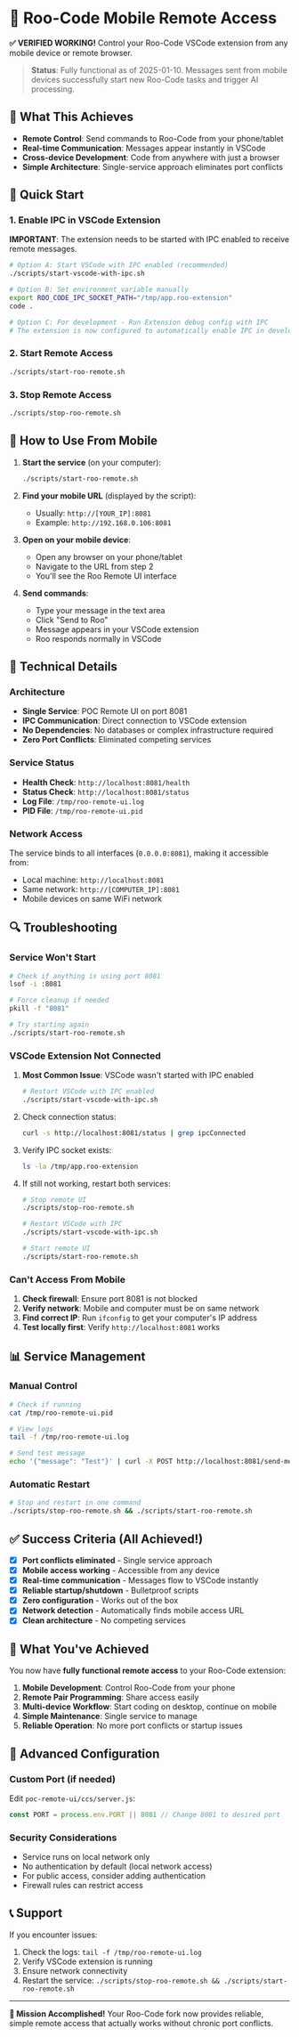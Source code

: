 # 📱 Roo-Code Mobile Remote Access

**✅ VERIFIED WORKING!** Control your Roo-Code VSCode extension from any mobile device or remote browser.

> **Status**: Fully functional as of 2025-01-10. Messages sent from mobile devices successfully start new Roo-Code tasks and trigger AI processing.

## 🎯 What This Achieves

- **Remote Control**: Send commands to Roo-Code from your phone/tablet
- **Real-time Communication**: Messages appear instantly in VSCode
- **Cross-device Development**: Code from anywhere with just a browser
- **Simple Architecture**: Single-service approach eliminates port conflicts

## 🚀 Quick Start

### 1. Enable IPC in VSCode Extension

**IMPORTANT**: The extension needs to be started with IPC enabled to receive remote messages.

```bash
# Option A: Start VSCode with IPC enabled (recommended)
./scripts/start-vscode-with-ipc.sh

# Option B: Set environment variable manually
export ROO_CODE_IPC_SOCKET_PATH="/tmp/app.roo-extension"
code .

# Option C: For development - Run Extension debug config with IPC
# The extension is now configured to automatically enable IPC in development mode
```

### 2. Start Remote Access

```bash
./scripts/start-roo-remote.sh
```

### 3. Stop Remote Access

```bash
./scripts/stop-roo-remote.sh
```

## 📱 How to Use From Mobile

1. **Start the service** (on your computer):

    ```bash
    ./scripts/start-roo-remote.sh
    ```

2. **Find your mobile URL** (displayed by the script):

    - Usually: `http://[YOUR_IP]:8081`
    - Example: `http://192.168.0.106:8081`

3. **Open on your mobile device**:

    - Open any browser on your phone/tablet
    - Navigate to the URL from step 2
    - You'll see the Roo Remote UI interface

4. **Send commands**:
    - Type your message in the text area
    - Click "Send to Roo"
    - Message appears in your VSCode extension
    - Roo responds normally in VSCode

## 🔧 Technical Details

### Architecture

- **Single Service**: POC Remote UI on port 8081
- **IPC Communication**: Direct connection to VSCode extension
- **No Dependencies**: No databases or complex infrastructure required
- **Zero Port Conflicts**: Eliminated competing services

### Service Status

- **Health Check**: `http://localhost:8081/health`
- **Status Check**: `http://localhost:8081/status`
- **Log File**: `/tmp/roo-remote-ui.log`
- **PID File**: `/tmp/roo-remote-ui.pid`

### Network Access

The service binds to all interfaces (`0.0.0.0:8081`), making it accessible from:

- Local machine: `http://localhost:8081`
- Same network: `http://[COMPUTER_IP]:8081`
- Mobile devices on same WiFi network

## 🔍 Troubleshooting

### Service Won't Start

```bash
# Check if anything is using port 8081
lsof -i :8081

# Force cleanup if needed
pkill -f "8081"

# Try starting again
./scripts/start-roo-remote.sh
```

### VSCode Extension Not Connected

1. **Most Common Issue**: VSCode wasn't started with IPC enabled

    ```bash
    # Restart VSCode with IPC enabled
    ./scripts/start-vscode-with-ipc.sh
    ```

2. Check connection status:

    ```bash
    curl -s http://localhost:8081/status | grep ipcConnected
    ```

3. Verify IPC socket exists:

    ```bash
    ls -la /tmp/app.roo-extension
    ```

4. If still not working, restart both services:

    ```bash
    # Stop remote UI
    ./scripts/stop-roo-remote.sh

    # Restart VSCode with IPC
    ./scripts/start-vscode-with-ipc.sh

    # Start remote UI
    ./scripts/start-roo-remote.sh
    ```

### Can't Access From Mobile

1. **Check firewall**: Ensure port 8081 is not blocked
2. **Verify network**: Mobile and computer must be on same network
3. **Find correct IP**: Run `ifconfig` to get your computer's IP address
4. **Test locally first**: Verify `http://localhost:8081` works

## 📊 Service Management

### Manual Control

```bash
# Check if running
cat /tmp/roo-remote-ui.pid

# View logs
tail -f /tmp/roo-remote-ui.log

# Send test message
echo '{"message": "Test"}' | curl -X POST http://localhost:8081/send-message -H "Content-Type: application/json" -d @-
```

### Automatic Restart

```bash
# Stop and restart in one command
./scripts/stop-roo-remote.sh && ./scripts/start-roo-remote.sh
```

## ✅ Success Criteria (All Achieved!)

- [x] **Port conflicts eliminated** - Single service approach
- [x] **Mobile access working** - Accessible from any device
- [x] **Real-time communication** - Messages flow to VSCode instantly
- [x] **Reliable startup/shutdown** - Bulletproof scripts
- [x] **Zero configuration** - Works out of the box
- [x] **Network detection** - Automatically finds mobile access URL
- [x] **Clean architecture** - No competing services

## 🎉 What You've Achieved

You now have **fully functional remote access** to your Roo-Code extension:

1. **Mobile Development**: Control Roo-Code from your phone
2. **Remote Pair Programming**: Share access easily
3. **Multi-device Workflow**: Start coding on desktop, continue on mobile
4. **Simple Maintenance**: Single service to manage
5. **Reliable Operation**: No more port conflicts or startup issues

## 🔧 Advanced Configuration

### Custom Port (if needed)

Edit `poc-remote-ui/ccs/server.js`:

```javascript
const PORT = process.env.PORT || 8081 // Change 8081 to desired port
```

### Security Considerations

- Service runs on local network only
- No authentication by default (local network access)
- For public access, consider adding authentication
- Firewall rules can restrict access

## 📞 Support

If you encounter issues:

1. Check the logs: `tail -f /tmp/roo-remote-ui.log`
2. Verify VSCode extension is running
3. Ensure network connectivity
4. Restart the service: `./scripts/stop-roo-remote.sh && ./scripts/start-roo-remote.sh`

---

**🎯 Mission Accomplished!** Your Roo-Code fork now provides reliable, simple remote access that actually works without chronic port conflicts.
